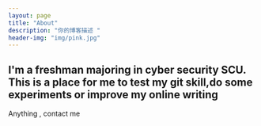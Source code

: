 ```yaml
---
layout: page
title: "About"
description: "你的博客描述 " 
header-img: "img/pink.jpg"
---
```


I'm a freshman majoring in cyber security SCU.
This is a place for me to test my git skill,do some experiments or improve my online writing 
---
Anything , contact me





